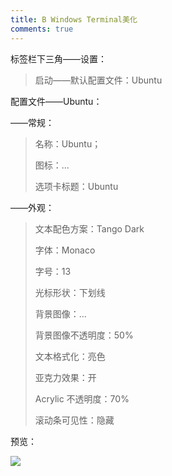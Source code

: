 ```yaml
---
title: B Windows Terminal美化
comments: true
---
```



标签栏下三角——设置：

> 启动——默认配置文件：Ubuntu

配置文件——Ubuntu：

——常规：

>名称：Ubuntu；
>
>图标：...
>
>选项卡标题：Ubuntu

——外观：

>文本配色方案：Tango Dark
>
>字体：Monaco
>
>字号：13
>
>光标形状：下划线
>
>背景图像：...
>
>背景图像不透明度：50%
>
>文本格式化：亮色
>
>亚克力效果：开
>
>Acrylic 不透明度：70%
>
>滚动条可见性：隐藏

预览：

<img src="https://my-gallery-1306340269.cos.ap-beijing.myqcloud.com/mastermao/image-20211024065230434.png"/>

